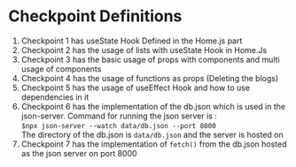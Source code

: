 # Checkpoint Definitions
<ol>
  <li> Checkpoint 1 has useState Hook Defined in the Home.js part </li>
  <li> Checkpoint 2 has the usage of lists with useState Hook in Home.Js</li>
  <li> Checkpoint 3 has the basic usage of props with components and multi usage of components</li>
  <li> Checkpoint 4 has the usage of functions as props (Deleting the blogs)</li>
  <li> Checkpoint 5 has the usage of useEffect Hook and how to use dependencies in it</li>
<!--   <li> Checkpoint 6 has the implementation of the db.json which is used in the json-server. Command for running json server is : <code>$npx json-server --watch data/db.json --port 8000</code>. The directory for the db is <code>data/db.json</code> and the server is hosted on <code>localhost:8000<code></li> -->
  <li> Checkpoint 6 has the implementation of the db.json which is used in the json-server. Command for running the json server is : <br><code>$npx json-server --watch data/db.json --port 8000</code><br> The directory of the db.json is <code>data/db.json</code> and the server is hosted on</li>
  <li> Checkpoint 7 has the implementation of <code>fetch()</code> from the db.json hosted as the json server on port 8000</li>
</ol>
